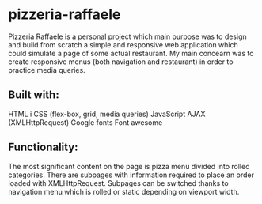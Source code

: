 # pizzeria-raffaele

Pizzeria Raffaele is a personal project which main purpose was to design and build from scratch a simple and responsive web application which could simulate a page of some actual restaurant. My main concearn was to create responsive menus (both navigation and restaurant) in order to practice media queries.

## Built with:
HTML i CSS (flex-box, grid, media queries)
JavaScript
AJAX (XMLHttpRequest)
Google fonts
Font awesome

## Functionality:
The most significant content on the page is pizza menu divided into rolled categories. There are subpages with information required to place an order loaded with XMLHttpRequest. Subpages can be switched thanks to navigation menu which is rolled or static depending on viewport width.
